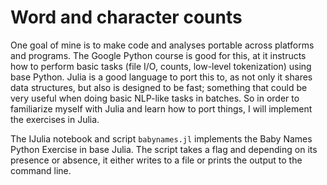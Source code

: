 # Word and character counts

One goal of mine is to make code and analyses portable across platforms and programs. The Google Python course is good for this, at it instructs how to perform basic tasks (file I/O, counts, low-level tokenization) using base Python. Julia is a good language to port this to, as not only it shares data structures, but also is designed to be fast; something that could be very useful when doing basic NLP-like tasks in batches.  So in order to familiarize myself with Julia and learn how to port things, I will implement the exercises in Julia.  

The IJulia notebook and script `babynames.jl` implements the Baby Names Python Exercise in base Julia. The script takes a flag and depending on its presence or absence, it either writes to a file or prints the output to the command line.